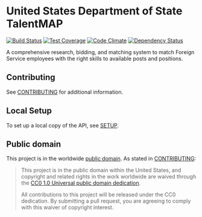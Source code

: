 # United States Department of State TalentMAP

[![Build Status](https://circleci.com/gh/18F/State-TalentMAP-API.svg?&style=shield)](https://circleci.com/gh/18F/State-TalentMAP-API/)
[![Test Coverage](https://codeclimate.com/github/18F/State-TalentMAP-API/badges/coverage.svg)](https://codeclimate.com/github/18F/State-TalentMAP-API/coverage)
[![Code Climate](https://codeclimate.com/github/18F/State-TalentMAP-API/badges/gpa.svg)](https://codeclimate.com/github/18F/State-TalentMAP-API)
[![Dependency Status](https://gemnasium.com/badges/github.com/18F/State-TalentMAP-API.svg)](https://gemnasium.com/github.com/18F/State-TalentMAP-API)

A comprehensive research, bidding, and matching system to match Foreign Service employees with the right skills to available posts and positions.

## Contributing

See [CONTRIBUTING](CONTRIBUTING.md) for additional information.

## Local Setup

To set up a local copy of the API, see [SETUP](SETUP.md).

## Public domain

This project is in the worldwide [public domain](LICENSE.md). As stated in [CONTRIBUTING](CONTRIBUTING.md):

> This project is in the public domain within the United States, and copyright and related rights in the work worldwide are waived through the [CC0 1.0 Universal public domain dedication](https://creativecommons.org/publicdomain/zero/1.0/).
>
> All contributions to this project will be released under the CC0 dedication. By submitting a pull request, you are agreeing to comply with this waiver of copyright interest.

